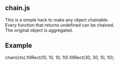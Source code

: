 chain.js
-

This is a simple hack to make any object chainable.  
Every function that returns undefined can be chained.  
The original object is aggregated.

Example
--

  chain(ctx).fillRect(10, 10, 10, 10).fillRect(30, 30, 10, 10); 

